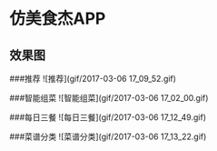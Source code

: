 # 仿美食杰APP

## 效果图

###推荐
![推荐](gif/2017-03-06 17_09_52.gif)

###智能组菜
![智能组菜](gif/2017-03-06 17_02_00.gif)

###每日三餐
![每日三餐](gif/2017-03-06 17_12_49.gif)

###菜谱分类
![菜谱分类](gif/2017-03-06 17_13_22.gif)
